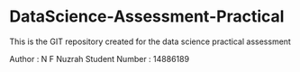 # DataScience-Assessment-Practical
This is the GIT repository created for the data science practical assessment

Author : N F Nuzrah
Student Number : 14886189
